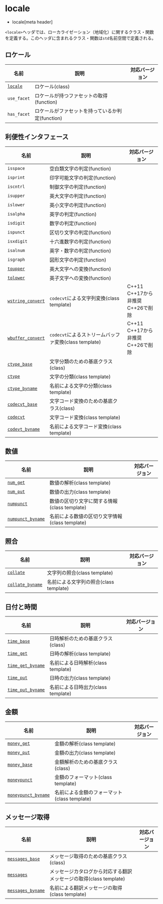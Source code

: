 # locale
* locale[meta header]

`<locale>`ヘッダでは、ローカライゼーション（地域化）に関するクラス・関数を定義する。このヘッダに含まれるクラス・関数は`std`名前空間で定義される。


## ロケール

| 名前 | 説明 | 対応バージョン |
|--------------------------------|-----------------------------|-------|
| [`locale`](locale/locale.md) | ロケール(class) | |
| `use_facet` | ロケールが持つファセットの取得(function) | |
| `has_facet` | ロケールがファセットを持っているか判定(function) | |


## 利便性インタフェース

| 名前 | 説明 | 対応バージョン |
|--------------------------------|-----------------------------|-------|
| `isspace` | 空白類文字の判定(function) | |
| `isprint` | 印字可能文字の判定(function) | |
| `iscntrl` | 制御文字の判定(function) | |
| `isupper` | 英大文字の判定(function) | |
| `islower` | 英小文字の判定(function) | |
| `isalpha` | 英字の判定(function) | |
| `isdigit` | 数字の判定(function) | |
| `ispunct` | 区切り文字の判定(function) | |
| `isxdigit` | 十六進数字の判定(function) | |
| `isalnum` | 英字・数字の判定(function) | |
| `isgraph` | 図形文字の判定(function) | |
| [`toupper`](locale/toupper.md) | 英大文字への変換(function) | |
| [`tolower`](locale/tolower.md) | 英子文字への変換(function) | |
| [`wstring_convert`](locale/wstring_convert.md) | `codecvt`による文字列変換(class template) | C++11<br/> C++17から非推奨<br/> C++26で削除 |
| [`wbuffer_convert`](locale/wbuffer_convert.md) | `codecvt`によるストリームバッファ変換(class template) | C++11<br/> C++17から非推奨<br/> C++26で削除 |
| [`ctype_base`](locale/ctype_base.md) | 文字分類のための基底クラス(class) | |
| [`ctype`](locale/ctype.md) | 文字の分類(class template) | |
| [`ctype_byname`](locale/ctype_byname.md) | 名前による文字の分類(class template) | |
| [`codecvt_base`](locale/codecvt_base.md) | 文字コード変換のための基底クラス(class) | |
| [`codecvt`](locale/codecvt.md) | 文字コード変換(class template) | |
| [`codevt_byname`](locale/codecvt_byname.md) | 名前による文字コード変換(class template) | |


## 数値

| 名前 | 説明 | 対応バージョン |
|------------------------------------|----------------------------|-------|
| [`num_get`](locale/num_get.md)   | 数値の解析(class template) | |
| [`num_put`](locale/num_put.md)   | 数値の出力(class template) | |
| [`numpunct`](locale/numpunct.md) | 数値の区切り文字に関する情報(class template) | |
| [`numpunct_byname`](locale/numpunct_byname.md) | 名前による数値の区切り文字情報(class template) | |


## 照合

| 名前 | 説明 | 対応バージョン |
|------------------------------------|----------------------------|-------|
| [`collate`](locale/collate.md) | 文字列の照合(class template) | |
| [`collate_byname`](locale/collate_byname.md) | 名前による文字列の照合(class template) | |


## 日付と時間

| 名前 | 説明 | 対応バージョン |
|--------------------------------------------------|----------------------------|-------|
| [`time_base`](locale/time_base.md)             | 日時解析のための基底クラス(class) | |
| [`time_get`](locale/time_get.md)               | 日時の解析(class template) | |
| [`time_get_byname`](locale/time_get_byname.md) | 名前による日時解析(class template) | |
| [`time_put`](locale/time_put.md)               | 日時の出力(class template) | |
| [`time_put_byname`](locale/time_put_byname.md) | 名前による日時出力(class template) | |


## 金額

| 名前 | 説明 | 対応バージョン |
|--------------------------------------------------|----------------------------|-------|
| [`money_get`](locale/money_get.md) | 金額の解析(class template) | |
| [`money_put`](locale/money_put.md) | 金額の出力(class template) | |
| [`money_base`](locale/money_base.md) | 金額解析のための基底クラス(class) | |
| [`moneypunct`](locale/moneypunct.md) | 金額のフォーマット(class template) | |
| [`moneypunct_byname`](locale/moneypunct_byname.md) | 名前による金額のフォーマット(class template) | |


## メッセージ取得

| 名前 | 説明 | 対応バージョン |
|--------------------------------------------------|----------------------------|-------|
| [`messages_base`](locale/messages_base.md) | メッセージ取得のための基底クラス(class) | |
| [`messages`](locale/messages.md) | メッセージカタログから対応する翻訳メッセージの取得(class template) | |
| [`messages_byname`](locale/messages_byname.md) | 名前による翻訳メッセージの取得(class template) | |
